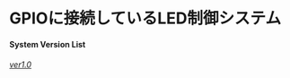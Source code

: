 # GPIOに接続しているLED制御システム

#### System Version List
###### [ver1.0](https://github.com/kazu71/python/tree/9bbfc9d8fa5f8fa48951b4e0749e0a2d5c083508/raspberrypi/GPIO_LED_Control/Ver1.0)

